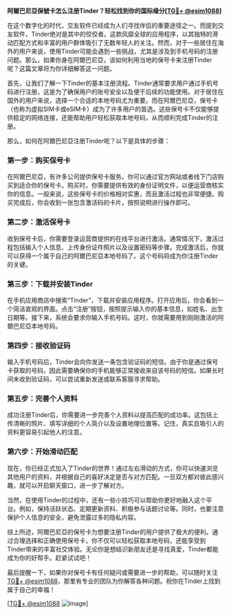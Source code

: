 **阿爾巴尼亞保號卡怎么注册Tinder？轻松找到你的国际缘分[[TG💪+ @esim1088](https://t.me/s/esim1088)]**

在这个数字化的时代，交友软件已经成为人们寻找伴侣的重要途径之一。而提到交友软件，Tinder绝对是其中的佼佼者。这款风靡全球的应用程序，以其独特的滑动匹配方式和丰富的用户群体吸引了无数年轻人的关注。然而，对于一些居住在海外的用户来说，使用Tinder可能会遇到一些挑战，尤其是涉及到手机号码的注册问题。那么，如果你身在阿爾巴尼亞，该如何利用当地的保号卡来注册Tinder呢？这篇文章将为你详细解答这一问题。

首先，让我们了解一下Tinder的基本注册流程。Tinder通常要求用户通过手机号码进行注册，这是为了确保用户的账号安全以及便于后续的功能使用。对于居住在国外的用户来说，选择一个合适的本地号码尤为重要。而在阿爾巴尼亞，保号卡（也称为虚拟SIM卡或eSIM卡）成为了许多用户的首选。这些保号卡不仅能够提供稳定的网络连接，还能帮助用户轻松获取本地号码，从而顺利完成Tinder的注册。

那么，如何在阿爾巴尼亞注册Tinder呢？以下是具体的步骤：

### 第一步：购买保号卡

在阿爾巴尼亞，有许多公司提供保号卡服务。你可以通过官方网站或者线下门店购买到适合你的保号卡。购买时，你需要提供有效的身份证明文件，以便运营商核实你的信息。一般来说，这些保号卡的价格相对实惠，而且激活过程也非常便捷。购买完成后，你会收到一张包含激活码的卡片，按照说明进行操作即可。

### 第二步：激活保号卡

收到保号卡后，你需要登录运营商提供的在线平台进行激活。通常情况下，激活过程包括输入个人信息、上传身份证件照片以及设置密码等步骤。完成激活后，你就可以获得一个属于自己的阿爾巴尼亞本地号码了。这个号码将成为你注册Tinder的关键。

### 第三步：下载并安装Tinder

在手机应用商店中搜索“Tinder”，下载并安装应用程序。打开应用后，你会看到一个简洁直观的界面。点击“注册”按钮，按照提示输入你的基本信息，如姓名、出生日期等。接下来，系统会要求你输入手机号码。这时，你就需要用到刚刚激活的阿爾巴尼亞本地号码。

### 第四步：接收验证码

输入手机号码后，Tinder会向你发送一条包含验证码的短信。由于你是通过保号卡获取的号码，因此需要确保你的手机能够正常接收来自该号码的短信。如果长时间未收到验证码，可以尝试重新发送或联系客服寻求帮助。

### 第五步：完善个人资料

成功注册Tinder后，你需要进一步完善个人资料以提高匹配的成功率。这包括上传清晰的照片、填写详细的个人简介以及设置地理位置等。记住，真实且吸引人的资料更容易引起他人的注意。

### 第六步：开始滑动匹配

现在，你已经正式加入了Tinder的世界！通过左右滑动的方式，你可以快速浏览其他用户的资料，并根据自己的喜好决定是否与对方匹配。一旦双方都对彼此感兴趣，就可以开启聊天窗口，进一步了解对方。

当然，在使用Tinder的过程中，还有一些小技巧可以帮助你更好地融入这个平台。例如，保持活跃状态、定期更新资料、积极参与话题讨论等。同时，也要注意保护个人信息的安全，避免泄露过多的隐私内容。

综上所述，阿爾巴尼亞的保号卡为想要注册Tinder的用户提供了极大的便利。通过合理选择和正确使用保号卡，你不仅可以轻松获取本地号码，还能享受到Tinder带来的丰富社交体验。无论你是想结识新朋友还是寻找真爱，Tinder都能成为你的好帮手。赶紧试试吧！

最后提醒一下，如果你对保号卡有任何疑问或需要进一步的帮助，可以随时关注[TG💪+ @esim1088](https://t.me/s/esim1088)，那里有专业的团队为你解答各种问题。祝你在Tinder上找到属于自己的幸福！

[[TG💪+ @esim1088](https://t.me/s/esim1088) ![Image](https://i.postimg.cc/4NQfJmqS/Snipaste-2025-05-13-00-14-12.png)]